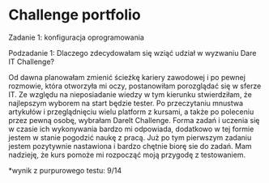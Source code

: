 # Challenge portfolio
Zadanie 1: konfiguracja oprogramowania

Podzadanie 1: Dlaczego zdecydowałam się wziąć udział w wyzwaniu Dare IT Challenge?

Od dawna planowałam zmienić ścieżkę kariery zawodowej i po pewnej rozmowie, która otworzyła mi oczy, postanowiłam porozglądać się w sferze IT.
Ze względu na nieposiadanie wiedzy w tym kierunku stwierdziłam, że najlepszym wyborem na start będzie tester. 
Po przeczytaniu mnustwa artykułów i przeglądnięciu wielu platform z kursami, a także po poleceniu przez pewną osobę, wybrałam DareIt Challenge. 
Forma zadań i uczenia się w czasie ich wykonywania bardzo mi odpowiada, dodatkowo w tej formie jestem w stanie pogodzić naukę z pracą.
Już po tym pierwszym zadaniu jestem pozytywnie nastawiona i bardzo chętnie biorę sie do zadań.
Mam nadzieję, że kurs pomoże mi rozpocząć moją przygodę z testowaniem.


*wynik z purpurowego testu: 9/14
